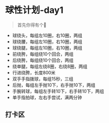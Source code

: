 # 球性计划-day1

> 首先你得有个:basketball:

- 球绕头，每组左10圈，右10圈，两组
- 球绕腰，每组左10圈，右10圈，两组
- 球绕腿，每组左10圈，右10圈，两组
- 前绕胯，每组绕10个回合，两组
- 后绕胯，每组绕10个回合，两组
- 绕单腿，每组左绕8圈，右绕8圈，两组
- 行进绕胯，长度800米
- 双手手指拨球，每组15秒，三组
- 后抛，每组左手抛10下，右手抛10下，两组
- 手腕转球，每组左手转10下，右手转10下，两组
- 单手指拍球，左右手尝试，满两分钟

## 打卡区
